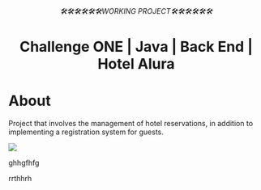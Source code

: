 <html>
  <div align="center">
 <h6>🛠🛠🛠🛠🛠🛠WORKING PROJECT🛠🛠🛠🛠🛠🛠</h6>   
 <h1>Challenge ONE | Java | Back End | Hotel Alura</h1>
</div>

<div>
 <h1>About</h1>
<p>Project that involves the management of hotel reservations, in addition to implementing a registration system for guests.</p>
 <img src="https://github.com/Magucho/Conversor_de_moneda/assets/98346054/5d64dd14-dc9a-4a9f-917c-9c700a6ffbb7">
 </div>


ghhgfhfg
</html>

rrthhrh
